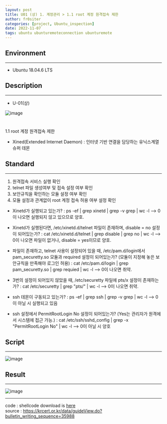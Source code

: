 ```yaml
---
layout: post
title: U01 (상) 1. 계정관리 > 1.1 root 계정 원격접속 제한
author: fr0siter
categories: [project, Ubuntu_inspection]
date: 2022-11-07
tags: ubuntu ubunturemoteconnection ubunturemote
---
```


## Environment
---
 - Ubuntu 18.04.6 LTS
 
## Description
---
 - U-01(상)
 
![image](https://user-images.githubusercontent.com/116713751/200609450-adbbd462-5f44-46f3-8132-0db4259c3451.png)
#
1.1 root 계정 원격접속 제한
 - Xined(Extended Internet Daemon) : 인터넷 기반 연결을 담당하는 유닉스계열 슈퍼 데몬

## Standard
---
1. 원격접속 서비스 실행 확인
2. telnet 파일 생성여부 및 접속 설정 여부 확인
3. 보안규칙을 확인하는 모듈 설정 여부 확인
4. 모듈 설정과 관계없이 root 계정 접속 허용 여부 설정 확인

- Xinetd가 실행되고 있는가?
  : ps -ef | grep xinetd | grep -v grep | wc -l --> 0이 나오면 실행되지 않고 있으므로 양호.

- Xinetd가 실행된다면, /etc/xinetd.d/telnet 파일이 존재하며, disable = no 설정이 되어있는가?
  : cat /etc/xinetd.d/telnet | grep disable | grep no | wc -l --> 0이 나오면 파일이 없거나, disable = yes이므로 양호.

- 파일이 존재하고, telnet 사용이 설정되어 있을 때, /etc/pam.d/login에서 pam_securetty.so 모듈과 required 설정이 되어있는가? (모듈이 지정해 놓은 보안규칙을 만족해야 로그인 허용)
  : cat /etc/pam.d/login | grep pam_securetty.so | grep requied | wc -l --> 0이 나오면 취약.

- 3번의 설정이 되어있지 않았을 때, /etc/securetty 파일에 pts/x 설정이 존재하는가?
  : cat /etc/securetty | grep "pts/" | wc -l --> 0이 나오면 취약.

- ssh 데몬이 구동되고 있는가?
  : ps -ef | grep ssh | grep -v grep | wc -l --> 0이 아닐 시 실행되고 있음

- ssh 설정에서 PermitRootLogin No 설정이 되어있는가? (Yes는 관리자가 원격에서 시스템에 접근 가능.)
  : cat /etc/ssh/sshd_config | grep -x "PermitRootLogin No" | wc -l --> 0이 아닐 시 양호
  
## Script
---
 ![image](https://user-images.githubusercontent.com/116713751/200610349-7739a167-1c58-499a-a8f9-cc53480b564a.png)

## Result
---
![image](https://user-images.githubusercontent.com/116713751/200610395-6146e7aa-3cb4-412d-b576-7638175fea5e.png)


---
code : shellcode download is [here](https://github.com/fr0stier/Ubuntu_inspection)  
source : https://krcert.or.kr/data/guideView.do?bulletin_writing_sequence=35988
